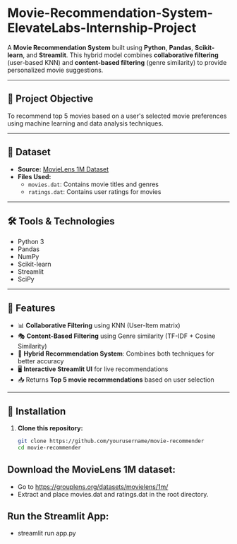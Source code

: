 # Movie-Recommendation-System-ElevateLabs-Internship-Project
A **Movie Recommendation System** built using **Python**, **Pandas**, **Scikit-learn**, and **Streamlit**. This hybrid model combines **collaborative filtering** (user-based KNN) and **content-based filtering** (genre similarity) to provide personalized movie suggestions.

---

## 📌 Project Objective

To recommend top 5 movies based on a user's selected movie preferences using machine learning and data analysis techniques.

---

## 📂 Dataset

- **Source:** [MovieLens 1M Dataset](https://grouplens.org/datasets/movielens/1m/)
- **Files Used:**
  - `movies.dat`: Contains movie titles and genres
  - `ratings.dat`: Contains user ratings for movies

---

## 🛠️ Tools & Technologies

- Python 3
- Pandas
- NumPy
- Scikit-learn
- Streamlit
- SciPy

---

## 🚀 Features

- 📊 **Collaborative Filtering** using KNN (User-Item matrix)
- 🎭 **Content-Based Filtering** using Genre similarity (TF-IDF + Cosine Similarity)
- 🎯 **Hybrid Recommendation System**: Combines both techniques for better accuracy
- 🖥️ **Interactive Streamlit UI** for live recommendations
- 📥 Returns **Top 5 movie recommendations** based on user selection

---

## 🧰 Installation

1. **Clone this repository:**
   ```bash
   git clone https://github.com/yourusername/movie-recommender
   cd movie-recommender

## Download the MovieLens 1M dataset:
- Go to https://grouplens.org/datasets/movielens/1m/
- Extract and place movies.dat and ratings.dat in the root directory.

## Run the Streamlit App:
- streamlit run app.py

